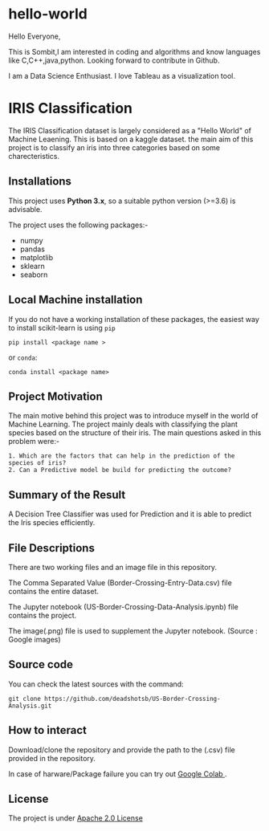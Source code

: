 # hello-world

Hello Everyone,

This is Sombit,I am interested in coding and algorithms and know languages like C,C++,java,python.
Looking forward to contribute in Github.

I am a Data Science Enthusiast. I love Tableau as a visualization tool.

# IRIS Classification 

The IRIS Classification dataset is largely considered as a "Hello World" of Machine Leaening. This is based on a kaggle dataset. the main aim of this project is to classify an iris into three categories based on some charecteristics.

## Installations ## 

This project uses **Python 3.x**, so a suitable python version (>=3.6) is advisable.

The project uses the following packages:- 
<ul>
  <li> numpy </li>
  <li> pandas </li>
  <li> matplotlib </li>
  <li> sklearn </li>
  <li> seaborn </li>
</ul>

## Local Machine installation ##
If you do not have a working installation of these packages, the easiest way to install scikit-learn is using `pip`

`pip install <package name >`

or `conda`:

`conda install <package name>`

## Project Motivation ## 

The main motive behind this project was to introduce myself in the world of Machine Learning. The project mainly deals with classifying the plant species based on the structure of their iris. The main questions asked in this problem were:-
    
    1. Which are the factors that can help in the prediction of the species of iris?
    2. Can a Predictive model be build for predicting the outcome?

## Summary of the Result ##

A Decision Tree Classifier was used for Prediction and it is able to predict the Iris species efficiently.

##  File Descriptions ##

There are two working files and an image file in this repository.

The Comma Separated Value (Border-Crossing-Entry-Data.csv) file contains the entire dataset.

The Jupyter notebook (US-Border-Crossing-Data-Analysis.ipynb) file contains the project.

The image(.png) file is used to supplement the Jupyter notebook. (Source : Google images)

## Source code ## 

You can check the latest sources with the command:

`git clone https://github.com/deadshotsb/US-Border-Crossing-Analysis.git`

## How to interact ##

Download/clone the repository and provide the path to the (.csv) file provided in the repository.

In case of harware/Package failure you can try out <a href= "colab.research.google.com"> Google Colab </a>.


## License ##

The project is under <a href="http://www.apache.org/licenses/LICENSE-2.0" > Apache 2.0 License </a> 
